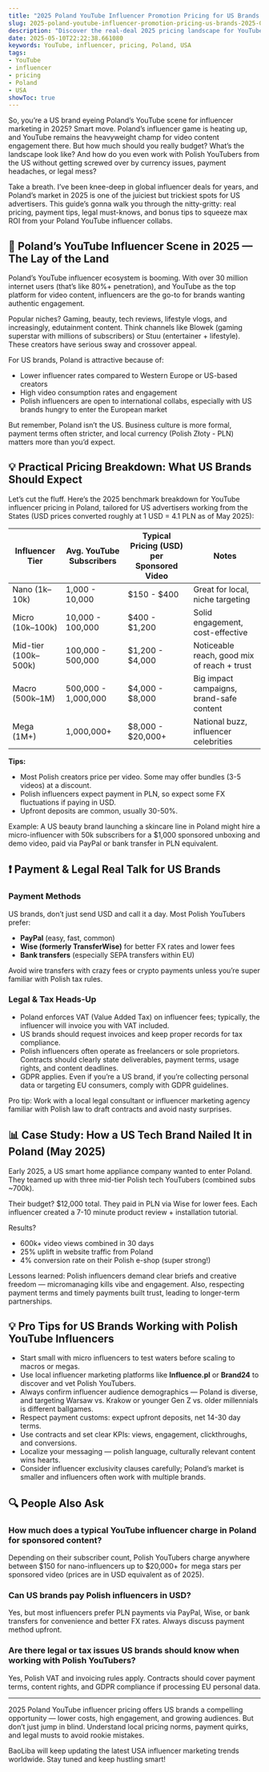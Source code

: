 ```yaml
---
title: "2025 Poland YouTube Influencer Promotion Pricing for US Brands: A Straight-Shooter’s Guide"
slug: 2025-poland-youtube-influencer-promotion-pricing-us-brands-2025-05-10
description: "Discover the real-deal 2025 pricing landscape for YouTube influencer marketing in Poland from a USA brand’s perspective. Practical tips, local payment methods, legal heads-ups, and key influencer trends included."
date: 2025-05-10T22:22:38.661080
keywords: YouTube, influencer, pricing, Poland, USA
tags:
- YouTube
- influencer
- pricing
- Poland
- USA
showToc: true
---
```


So, you’re a US brand eyeing Poland’s YouTube scene for influencer marketing in 2025? Smart move. Poland’s influencer game is heating up, and YouTube remains the heavyweight champ for video content engagement there. But how much should you really budget? What’s the landscape look like? And how do you even work with Polish YouTubers from the US without getting screwed over by currency issues, payment headaches, or legal mess?

Take a breath. I’ve been knee-deep in global influencer deals for years, and Poland’s market in 2025 is one of the juiciest but trickiest spots for US advertisers. This guide’s gonna walk you through the nitty-gritty: real pricing, payment tips, legal must-knows, and bonus tips to squeeze max ROI from your Poland YouTube influencer collabs.

## 📢 Poland’s YouTube Influencer Scene in 2025 — The Lay of the Land  

Poland’s YouTube influencer ecosystem is booming. With over 30 million internet users (that’s like 80%+ penetration), and YouTube as the top platform for video content, influencers are the go-to for brands wanting authentic engagement.  

Popular niches? Gaming, beauty, tech reviews, lifestyle vlogs, and increasingly, edutainment content. Think channels like Blowek (gaming superstar with millions of subscribers) or Stuu (entertainer + lifestyle). These creators have serious sway and crossover appeal.  

For US brands, Poland is attractive because of:  
- Lower influencer rates compared to Western Europe or US-based creators  
- High video consumption rates and engagement  
- Polish influencers are open to international collabs, especially with US brands hungry to enter the European market  

But remember, Poland isn’t the US. Business culture is more formal, payment terms often stricter, and local currency (Polish Złoty - PLN) matters more than you’d expect.

## 💡 Practical Pricing Breakdown: What US Brands Should Expect  

Let’s cut the fluff. Here’s the 2025 benchmark breakdown for YouTube influencer pricing in Poland, tailored for US advertisers working from the States (USD prices converted roughly at 1 USD = 4.1 PLN as of May 2025):

| Influencer Tier        | Avg. YouTube Subscribers | Typical Pricing (USD) per Sponsored Video | Notes                                         |
|-----------------------|--------------------------|-------------------------------------------|-----------------------------------------------|
| Nano (1k–10k)         | 1,000 - 10,000           | $150 - $400                              | Great for local, niche targeting               |
| Micro (10k–100k)      | 10,000 - 100,000         | $400 - $1,200                            | Solid engagement, cost-effective               |
| Mid-tier (100k–500k)  | 100,000 - 500,000        | $1,200 - $4,000                          | Noticeable reach, good mix of reach + trust   |
| Macro (500k–1M)       | 500,000 - 1,000,000      | $4,000 - $8,000                          | Big impact campaigns, brand-safe content       |
| Mega (1M+)            | 1,000,000+               | $8,000 - $20,000+                        | National buzz, influencer celebrities          |

**Tips:**  

- Most Polish creators price per video. Some may offer bundles (3-5 videos) at a discount.  
- Polish influencers expect payment in PLN, so expect some FX fluctuations if paying in USD.  
- Upfront deposits are common, usually 30-50%.  

Example: A US beauty brand launching a skincare line in Poland might hire a micro-influencer with 50k subscribers for a $1,000 sponsored unboxing and demo video, paid via PayPal or bank transfer in PLN equivalent.

## ❗ Payment & Legal Real Talk for US Brands  

### Payment Methods  

US brands, don’t just send USD and call it a day. Most Polish YouTubers prefer:  
- **PayPal** (easy, fast, common)  
- **Wise (formerly TransferWise)** for better FX rates and lower fees  
- **Bank transfers** (especially SEPA transfers within EU)  

Avoid wire transfers with crazy fees or crypto payments unless you’re super familiar with Polish tax rules.  

### Legal & Tax Heads-Up  

- Poland enforces VAT (Value Added Tax) on influencer fees; typically, the influencer will invoice you with VAT included.  
- US brands should request invoices and keep proper records for tax compliance.  
- Polish influencers often operate as freelancers or sole proprietors. Contracts should clearly state deliverables, payment terms, usage rights, and content deadlines.  
- GDPR applies. Even if you’re a US brand, if you’re collecting personal data or targeting EU consumers, comply with GDPR guidelines.  

Pro tip: Work with a local legal consultant or influencer marketing agency familiar with Polish law to draft contracts and avoid nasty surprises.

## 📊 Case Study: How a US Tech Brand Nailed It in Poland (May 2025)  

Early 2025, a US smart home appliance company wanted to enter Poland. They teamed up with three mid-tier Polish tech YouTubers (combined subs ~700k).  

Their budget? $12,000 total. They paid in PLN via Wise for lower fees. Each influencer created a 7-10 minute product review + installation tutorial.  

Results?  
- 600k+ video views combined in 30 days  
- 25% uplift in website traffic from Poland  
- 4% conversion rate on their Polish e-shop (super strong!)  

Lessons learned: Polish influencers demand clear briefs and creative freedom — micromanaging kills vibe and engagement. Also, respecting payment terms and timely payments built trust, leading to longer-term partnerships.

## 💡 Pro Tips for US Brands Working with Polish YouTube Influencers  

- Start small with micro influencers to test waters before scaling to macros or megas.  
- Use local influencer marketing platforms like **Influence.pl** or **Brand24** to discover and vet Polish YouTubers.  
- Always confirm influencer audience demographics — Poland is diverse, and targeting Warsaw vs. Krakow or younger Gen Z vs. older millennials is different ballgames.  
- Respect payment customs: expect upfront deposits, net 14-30 day terms.  
- Use contracts and set clear KPIs: views, engagement, clickthroughs, and conversions.  
- Localize your messaging — polish language, culturally relevant content wins hearts.  
- Consider influencer exclusivity clauses carefully; Poland’s market is smaller and influencers often work with multiple brands.

## 🔍 People Also Ask  

### How much does a typical YouTube influencer charge in Poland for sponsored content?  

Depending on their subscriber count, Polish YouTubers charge anywhere between $150 for nano-influencers up to $20,000+ for mega stars per sponsored video (prices are in USD equivalent as of 2025).

### Can US brands pay Polish influencers in USD?  

Yes, but most influencers prefer PLN payments via PayPal, Wise, or bank transfers for convenience and better FX rates. Always discuss payment method upfront.

### Are there legal or tax issues US brands should know when working with Polish YouTubers?  

Yes, Polish VAT and invoicing rules apply. Contracts should cover payment terms, content rights, and GDPR compliance if processing EU personal data.

---

2025 Poland YouTube influencer pricing offers US brands a compelling opportunity — lower costs, high engagement, and growing audiences. But don’t just jump in blind. Understand local pricing norms, payment quirks, and legal musts to avoid rookie mistakes.

BaoLiba will keep updating the latest USA influencer marketing trends worldwide. Stay tuned and keep hustling smart!